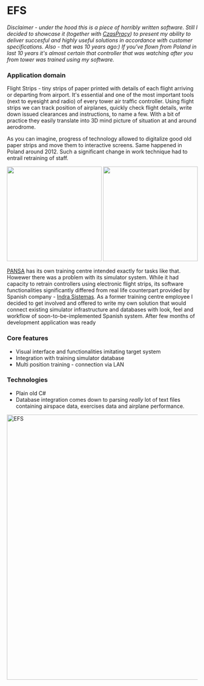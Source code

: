 # EFS

*Disclaimer - under the hood this is a piece of horribly written software. Still I decided to showcase it (together with [CzasPracy](https://github.com/morbidreich/CzasPracy)) to present my ability to deliver succesful and highly useful solutions in accordance with customer specifications. Also - that was 10 years ago:) If you've flown from Poland in last 10 years it's almost certain that controller that was watching after you from tower was trained using my software.*

### Application domain

Flight Strips - tiny strips of paper printed with details of each flight arriving or departing from airport. It's essential and one of the most important tools (next to eyesight and radio) of every tower air traffic controller. Using flight strips we can track position of airplanes, quickly check flight details, write down issued clearances and instructions, to name a few. With a bit of practice they easily translate into 3D mind picture of situation at and around aerodrome. 

As you can imagine, progress of technology allowed to digitalize good old paper strips and move them to interactive screens. Same happened in Poland around 2012. Such a significant change in work technique had to entrail retraining of staff. 

<img height="250" src="https://user-images.githubusercontent.com/58663723/148106899-b5659c42-3eff-4ed3-a1a8-e7415e1d979c.jpg"> <img height="250"  src="https://user-images.githubusercontent.com/58663723/148108059-34201d9a-7202-41f2-afc5-6a9d9b34df1a.jpg">

[PANSA](https://www.pansa.pl) has its own training centre intended exactly for tasks like that. Howewer there was a problem with its simulator system. While it had capacity to retrain controllers using electronic flight strips, its software functionalities significantly differed from real life counterpart provided by Spanish company - [Indra Sistemas](https://www.indracompany.com/). As a former training centre employee I decided to get involved and offered to write my own solution that would connect existing simulator infrastructure and databases with look, feel and workflow of soon-to-be-implemented Spanish system. After few months of development application was ready

### Core features
* Visual interface and functionalities imitating target system
* Integration with training simulator database
* Multi position training - connection via LAN

### Technologies

* Plain old C#
* Database integration comes down to parsing *really* lot of text files containing airspace data, exercises data and airplane performance. 



<img alt="EFS" width="700" src="https://user-images.githubusercontent.com/58663723/148121443-ca753f10-26f4-4ac9-ab70-d7a826cc1d07.png">




